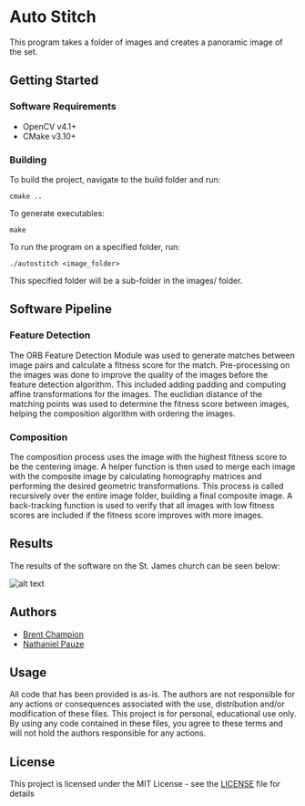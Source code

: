 # Auto Stitch

This program takes a folder of images and creates a panoramic image of the set. 

## Getting Started

### Software Requirements
- OpenCV v4.1+
- CMake v3.10+

### Building
To build the project, navigate to the build folder and run:
````
cmake ..
````
To generate executables:
````
make
````
To run the program on a specified folder, run: 
````
./autostitch <image_folder>
````
This specified folder will be a sub-folder in the images/ folder. 

## Software Pipeline
### Feature Detection
The ORB Feature Detection Module was used to generate matches between image pairs and calculate a fitness score for the match. Pre-processing on the images was done to improve the quality of the images before the feature detection algorithm. This included adding padding and computing affine transformations for the images. The euclidian distance of the matching points was used to determine the fitness score between images, helping the composition algorithm with ordering the images.

### Composition
The composition process uses the image with the highest fitness score to be the centering image. A helper function is then used to merge each image with the composite image by calculating homography matrices and performing the desired geometric transformations. This process is called recursively over the entire image folder, building a final composite image. A back-tracking function is used to verify that all images with low fitness scores are included if the fitness score improves with more images. 

## Results 
The results of the software on the St. James church can be seen below:

![alt text](https://github.com/bchampp/auto-stitch/blob/master/images/st-james-result.jpg)

## Authors
- [Brent Champion](www.github.com/bchampp)
- [Nathaniel Pauze](www.github.com/natpauze)

## Usage
All code that has been provided is as-is. The authors are not responsible for any actions or consequences associated with the use, distribution and/or modification of these files. This project is for personal, educational use only. By using any code contained in these files, you agree to these terms and will not hold the authors responsible for any actions. 

## License
This project is licensed under the MIT License - see the [LICENSE](github.com/bchampp/auto-stitch/LICENSE) file for details